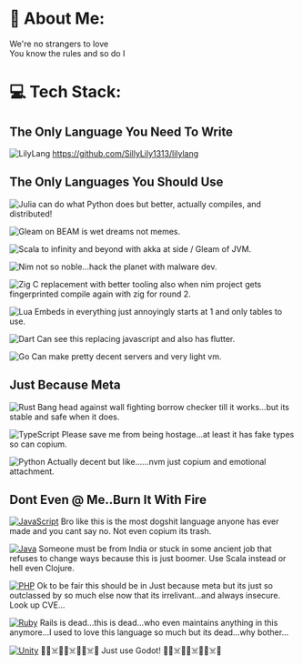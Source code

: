 # 💫 About Me:
We're no strangers to love<br>You know the rules and so do I

# 💻 Tech Stack:
## The Only Language You Need To Write
![LilyLang](https://img.shields.io/badge/LilyLang-725D85?style=for-the-badge) https://github.com/SillyLily1313/lilylang

## The Only Languages You Should Use
![Julia](https://img.shields.io/badge/Julia-9558B2?style=for-the-badge) can do what Python does but better, actually compiles, and distributed!

![Gleam](https://img.shields.io/badge/Gleam-%23ff00ee?style=for-the-badge) on BEAM is wet dreams not memes.

![Scala](https://img.shields.io/badge/scala-%23DC322F.svg?style=for-the-badge&logo=scala&logoColor=white) to infinity and beyond with akka at side / Gleam of JVM.

![Nim](https://img.shields.io/badge/nim-%23FFE953.svg?style=for-the-badge&logo=nim&logoColor=white) not so noble...hack the planet with malware dev.

![Zig](https://img.shields.io/badge/Zig-%23F7A41D.svg?style=for-the-badge&logo=zig&logoColor=white) C replacement with better tooling also when nim project gets fingerprinted compile again with zig for round 2.

![Lua](https://img.shields.io/badge/lua-%232C2D72.svg?style=for-the-badge&logo=lua&logoColor=white) Embeds in everything just annoyingly starts at 1 and only tables to use.

![Dart](https://img.shields.io/badge/dart-%230175C2.svg?style=for-the-badge&logo=dart&logoColor=white) Can see this replacing javascript and also has flutter.

![Go](https://img.shields.io/badge/go-%2300ADD8.svg?style=for-the-badge&logo=go&logoColor=white) Can make pretty decent servers and very light vm.

## Just Because Meta

![Rust](https://img.shields.io/badge/rust-%23000000.svg?style=for-the-badge&logo=rust&logoColor=white) Bang head against wall fighting borrow checker till it works...but its stable and safe when it does.

![TypeScript](https://img.shields.io/badge/typescript-%23007ACC.svg?style=for-the-badge&logo=typescript&logoColor=white) Please save me from being hostage...at least it has fake types so can copium.

![Python](https://img.shields.io/badge/python-3670A0?style=for-the-badge&logo=python&logoColor=ffdd54) Actually decent but like......nvm just copium and emotional attachment.

## Dont Even @ Me..Burn It With Fire
[![JavaScript](https://img.shields.io/badge/JavaScript-F7DF1E?style=for-the-badge&logo=javascript&logoColor=000)](#) Bro like this is the most dogshit language anyone has ever made and you cant say no. Not even copium its trash.

[![Java](https://img.shields.io/badge/Java-%23ED8B00.svg?style=for-the-badge&logo=openjdk&logoColor=white)](#) Someone must be from India or stuck in some ancient job that refuses to change ways because this is just boomer. Use Scala instead or hell even Clojure.

[![PHP](https://img.shields.io/badge/php-%23777BB4.svg?&style=for-the-badge&logo=php&logoColor=white)](#) Ok to be fair this should be in Just because meta but its just so outclassed by so much else now that its irrelivant...and always insecure. Look up CVE...

[![Ruby](https://img.shields.io/badge/Ruby-%23CC342D.svg?style=for-the-badge&logo=ruby&logoColor=white)](#) Rails is dead...this is dead...who even maintains anything in this anymore...I used to love this language so much but its dead...why bother...

[![Unity](https://img.shields.io/badge/Unity-%23000000.svg?style=for-the-badge&logo=unity&logoColor=white)](#) 🖕🔥☠️🖕🔥☠️🖕🔥☠️🖕 Just use Godot! 🖕🔥☠️🖕🔥☠️🖕🔥☠️🖕

